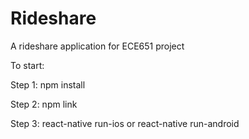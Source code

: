 # Rideshare
A rideshare application for ECE651 project

To start: 

Step 1: npm install

Step 2: npm link

Step 3: react-native run-ios or react-native run-android
